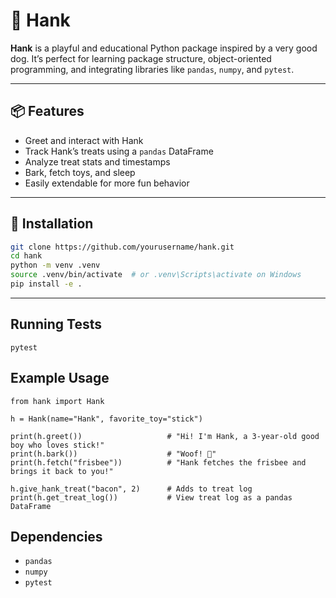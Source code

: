 # 🐶 Hank

**Hank** is a playful and educational Python package inspired by a very good dog. It’s perfect for learning package structure, object-oriented programming, and integrating libraries like `pandas`, `numpy`, and `pytest`.

---

## 📦 Features

- Greet and interact with Hank
- Track Hank’s treats using a `pandas` DataFrame
- Analyze treat stats and timestamps
- Bark, fetch toys, and sleep
- Easily extendable for more fun behavior

---

## 🔧 Installation

```bash
git clone https://github.com/yourusername/hank.git
cd hank
python -m venv .venv
source .venv/bin/activate  # or .venv\Scripts\activate on Windows
pip install -e .
```

---

## Running Tests

```
pytest
```

## Example Usage

```
from hank import Hank

h = Hank(name="Hank", favorite_toy="stick")

print(h.greet())                   # "Hi! I'm Hank, a 3-year-old good boy who loves stick!"
print(h.bark())                    # "Woof! 🐾"
print(h.fetch("frisbee"))          # "Hank fetches the frisbee and brings it back to you!"

h.give_hank_treat("bacon", 2)      # Adds to treat log
print(h.get_treat_log())           # View treat log as a pandas DataFrame
```

## Dependencies
- `pandas`
- `numpy`
- `pytest`